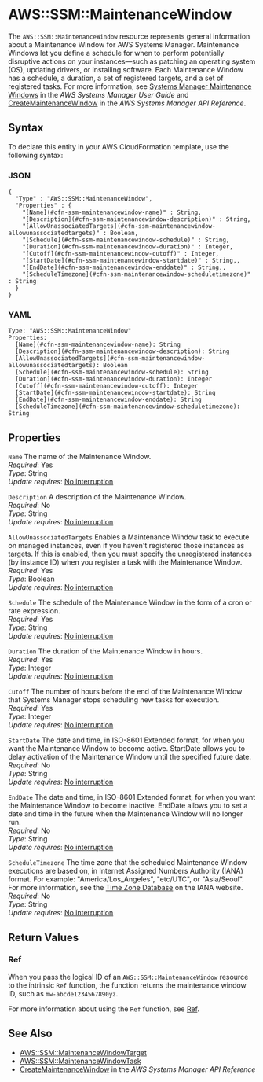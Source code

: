 # AWS::SSM::MaintenanceWindow<a name="aws-resource-ssm-maintenancewindow"></a>

The `AWS::SSM::MaintenanceWindow` resource represents general information about a Maintenance Window for AWS Systems Manager\. Maintenance Windows let you define a schedule for when to perform potentially disruptive actions on your instances—such as patching an operating system \(OS\), updating drivers, or installing software\. Each Maintenance Window has a schedule, a duration, a set of registered targets, and a set of registered tasks\. For more information, see [ Systems Manager Maintenance Windows](https://docs.aws.amazon.com/systems-manager/latest/userguide/systems-manager-maintenance.html) in the *AWS Systems Manager User Guide* and [ CreateMaintenanceWindow](https://docs.aws.amazon.com/systems-manager/latest/APIReference/API_CreateMaintenanceWindow.html) in the *AWS Systems Manager API Reference*\.

## Syntax<a name="aws-resource-ssm-maintenancewindow-syntax"></a>

To declare this entity in your AWS CloudFormation template, use the following syntax:

### JSON<a name="aws-resource-ssm-maintenancewindow-syntax.json"></a>

```
{
  "Type" : "AWS::SSM::MaintenanceWindow",
  "Properties" : {
    "[Name](#cfn-ssm-maintenancewindow-name)" : String,
    "[Description](#cfn-ssm-maintenancewindow-description)" : String,
    "[AllowUnassociatedTargets](#cfn-ssm-maintenancewindow-allowunassociatedtargets)" : Boolean,
    "[Schedule](#cfn-ssm-maintenancewindow-schedule)" : String,
    "[Duration](#cfn-ssm-maintenancewindow-duration)" : Integer,
    "[Cutoff](#cfn-ssm-maintenancewindow-cutoff)" : Integer,
    "[StartDate](#cfn-ssm-maintenancewindow-startdate)" : String,,
    "[EndDate](#cfn-ssm-maintenancewindow-enddate)" : String,,
    "[ScheduleTimezone](#cfn-ssm-maintenancewindow-scheduletimezone)" : String
  }
}
```

### YAML<a name="aws-resource-ssm-maintenancewindow-syntax.yaml"></a>

```
Type: "AWS::SSM::MaintenanceWindow"
Properties:
  [Name](#cfn-ssm-maintenancewindow-name): String
  [Description](#cfn-ssm-maintenancewindow-description): String
  [AllowUnassociatedTargets](#cfn-ssm-maintenancewindow-allowunassociatedtargets): Boolean
  [Schedule](#cfn-ssm-maintenancewindow-schedule): String
  [Duration](#cfn-ssm-maintenancewindow-duration): Integer
  [Cutoff](#cfn-ssm-maintenancewindow-cutoff): Integer
  [StartDate](#cfn-ssm-maintenancewindow-startdate): String
  [EndDate](#cfn-ssm-maintenancewindow-enddate): String
  [ScheduleTimezone](#cfn-ssm-maintenancewindow-scheduletimezone): String
```

## Properties<a name="aws-resource-ssm-maintenancewindow-properties"></a>

`Name`  <a name="cfn-ssm-maintenancewindow-name"></a>
The name of the Maintenance Window\.  
 *Required*: Yes  
 *Type*: String  
 *Update requires*: [No interruption](using-cfn-updating-stacks-update-behaviors.md#update-no-interrupt) 

`Description`  <a name="cfn-ssm-maintenancewindow-description"></a>
A description of the Maintenance Window\.  
 *Required*: No  
 *Type*: String  
 *Update requires*: [No interruption](using-cfn-updating-stacks-update-behaviors.md#update-no-interrupt) 

`AllowUnassociatedTargets`  <a name="cfn-ssm-maintenancewindow-allowunassociatedtargets"></a>
Enables a Maintenance Window task to execute on managed instances, even if you haven't registered those instances as targets\. If this is enabled, then you must specify the unregistered instances \(by instance ID\) when you register a task with the Maintenance Window\.  
 *Required*: Yes  
 *Type*: Boolean  
 *Update requires*: [No interruption](using-cfn-updating-stacks-update-behaviors.md#update-no-interrupt) 

`Schedule`  <a name="cfn-ssm-maintenancewindow-schedule"></a>
The schedule of the Maintenance Window in the form of a cron or rate expression\.  
 *Required*: Yes  
 *Type*: String  
 *Update requires*: [No interruption](using-cfn-updating-stacks-update-behaviors.md#update-no-interrupt) 

`Duration`  <a name="cfn-ssm-maintenancewindow-duration"></a>
The duration of the Maintenance Window in hours\.  
 *Required*: Yes  
 *Type*: Integer  
 *Update requires*: [No interruption](using-cfn-updating-stacks-update-behaviors.md#update-no-interrupt) 

`Cutoff`  <a name="cfn-ssm-maintenancewindow-cutoff"></a>
The number of hours before the end of the Maintenance Window that Systems Manager stops scheduling new tasks for execution\.  
 *Required*: Yes  
 *Type*: Integer  
 *Update requires*: [No interruption](using-cfn-updating-stacks-update-behaviors.md#update-no-interrupt) 

`StartDate`  <a name="cfn-ssm-maintenancewindow-startdate"></a>
The date and time, in ISO\-8601 Extended format, for when you want the Maintenance Window to become active\. StartDate allows you to delay activation of the Maintenance Window until the specified future date\.   
 *Required*: No  
 *Type*: String  
 *Update requires*: [No interruption](using-cfn-updating-stacks-update-behaviors.md#update-no-interrupt) 

`EndDate`  <a name="cfn-ssm-maintenancewindow-enddate"></a>
The date and time, in ISO\-8601 Extended format, for when you want the Maintenance Window to become inactive\. EndDate allows you to set a date and time in the future when the Maintenance Window will no longer run\.   
 *Required*: No  
 *Type*: String  
 *Update requires*: [No interruption](using-cfn-updating-stacks-update-behaviors.md#update-no-interrupt) 

`ScheduleTimezone`  <a name="cfn-ssm-maintenancewindow-scheduletimezone"></a>
The time zone that the scheduled Maintenance Window executions are based on, in Internet Assigned Numbers Authority \(IANA\) format\. For example: "America/Los\_Angeles", "etc/UTC", or "Asia/Seoul"\. For more information, see the [Time Zone Database](https://www.iana.org/time-zones) on the IANA website\.  
 *Required*: No  
 *Type*: String  
 *Update requires*: [No interruption](using-cfn-updating-stacks-update-behaviors.md#update-no-interrupt) 

## Return Values<a name="aws-resource-ssm-maintenancewindow-returnvalues"></a>

### Ref<a name="w13ab1c21c10d231c19b9b3"></a>

When you pass the logical ID of an `AWS::SSM::MaintenanceWindow` resource to the intrinsic `Ref` function, the function returns the maintenance window ID, such as `mw-abcde1234567890yz`\. 

For more information about using the `Ref` function, see [Ref](intrinsic-function-reference-ref.md)\. 

## See Also<a name="aws-resource-ssm-maintenancewindow-seealso"></a>
+ [AWS::SSM::MaintenanceWindowTarget](aws-resource-ssm-maintenancewindowtarget.md)
+ [AWS::SSM::MaintenanceWindowTask](aws-resource-ssm-maintenancewindowtask.md)
+ [ CreateMaintenanceWindow](https://docs.aws.amazon.com/systems-manager/latest/APIReference/API_CreateMaintenanceWindow.html) in the *AWS Systems Manager API Reference*